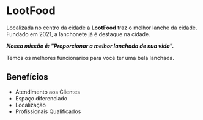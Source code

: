 <!DOCTYPE html>
<html lang="pt-br">
 <head>
    <meta charset="UTF-8">
    <meta http-equiv="X-UA-Compatible"content="IE=edge">
    <meta name="viewport"content="width=device-width,initial-scale=1.0">
    <link rel="stylesheet" href="style.css">
    <title>LootFood</title>
 </head>
 <body>
     <h1>LootFood</h1>
     <div class="principal">
         <p>Localizada no centro da cidade a <strong>LootFood</strong> traz o melhor lanche da cidade.
          Fundado em 2021, a lanchonete já é destaque na cidade.</p>
         <p> <em> <strong>Nossa missão é: "Proporcionar a melhor lanchada de sua vida".</strong> </em></p>
         <p>Temos os melhores funcionarios para você ter uma bela lanchada.</p>
     </div>
     <div class="beneficios">
      <h2>Benefícios</h2>
      <ul>
        <li class="itens">Atendimento aos Clientes</li>
        <li class="itens">Espaço diferenciado</li>
        <li class="itens">Localização</li>
        <li class="itens">Profissionais Qualificados</li>
          </ul>
     </div>
 </body>
 </html>
